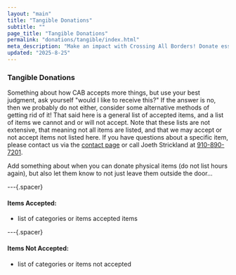 ```yaml
---
layout: "main"
title: "Tangible Donations"
subtitle: ""
page_title: "Tangible Donations"
permalink: "donations/tangible/index.html"
meta_description: "Make an impact with Crossing All Borders! Donate essential items to help those in need locally and globally."
updated: "2025-8-25"
---
```



### Tangible Donations

Something about how CAB accepts more things, but use your best judgment, ask yourself "would I like to receive this?" If the answer is no, then we probably do not either, consider some alternative methods of getting rid of it! That said here is a general list of accepted items, and a list of items we cannot and or will not accept. Note that these lists are not extensive, that meaning not all items are listed, and that we may accept or not accept items not listed here. If you have questions about a specific item, please contact us via the [contact page](/contact) or call Joeth Strickland at [910-890-7201](tel:910-890-7201).

Add something about when you can donate physical items (do not list hours again), but also let them know to not just leave them outside the door...

---{.spacer}

#### Items Accepted:
- list of categories or items accepted items

---{.spacer}

#### Items Not Accepted:
- list of categories or items not accepted
